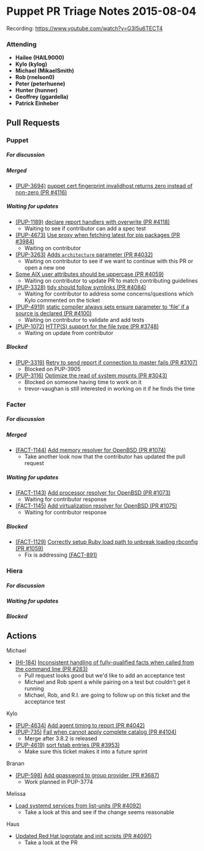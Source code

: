 # Puppet PR Triage Notes 2015-08-04

Recording: https://www.youtube.com/watch?v=G3l5u6TECT4

### Attending
* **Hailee (HAIL9000)**
* **Kylo (kylog)**
* **Michael (MikaelSmith)**
* **Rob (rnelson0)**
* **Peter (peterhuene)**
* **Hunter (hunner)**
* **Geoffrey (ggardella)**
* **Patrick Einheber**

## Pull Requests

### Puppet

##### For discussion

##### Merged
* [(PUP-3694)](https://tickets.puppetlabs.com/browse/PUP-3694) [puppet cert fingerprint invalidhost returns zero instead of non-zero (PR #4116)](https://github.com/puppetlabs/puppet/pull/4116)

##### Waiting for updates

* [(PUP-1189)](https://tickets.puppetlabs.com/browse/PUP-1189) [declare report handlers with overwrite (PR #4118)](https://github.com/puppetlabs/puppet/pull/4118)
  - Waiting to see if contributor can add a spec test
* [(PUP-4673)](https://tickets.puppetlabs.com/browse/PUP-4673) [Use proxy when fetching latest for pip packages (PR #3984)](https://github.com/puppetlabs/puppet/pull/3984)
  - Waiting on contributor
* [(PUP-3263)](https://tickets.puppetlabs.com/browse/PUP-3263) [Adds `architecture` parameter (PR #4032)](https://github.com/puppetlabs/puppet/pull/4032)
  - Waiting on contributor to see if we want to continue with this PR or open a new one
* [Some AIX user attributes should be uppercase (PR #4059)](https://github.com/puppetlabs/puppet/pull/4059)
  - Waiting on contributor to update PR to match contributing guidelines
* [(PUP-3328)](https://tickets.puppetlabs.com/browse/PUP-3328) [tidy should follow symlinks (PR #4084)](https://github.com/puppetlabs/puppet/pull/4084)
  - Waiting for contributor to address some concerns/questions which Kylo commented on the ticket
* [(PUP-4919)](https://tickets.puppetlabs.com/browse/PUP-4919) [static compiler always sets ensure parameter to 'file' if a source is declared (PR #4100)](https://github.com/puppetlabs/puppet/pull/4100)
  - Waiting on contributor to validate and add tests
* [(PUP-1072)](https://tickets.puppetlabs.com/browse/PUP-1072) [HTTP(S) support for the file type (PR #3748)](https://github.com/puppetlabs/puppet/pull/3748)
  - Waiting on update from contributor

##### Blocked

* [(PUP-3319)](https://tickets.puppetlabs.com/browse/PUP-3319) [Retry to send report if connection to master fails (PR #3107)](https://github.com/puppetlabs/puppet/pull/3107)
  - Blocked on PUP-3905
* [(PUP-3116)](https://tickets.puppetlabs.com/browse/PUP-3116) [Optimize the read of system mounts (PR #3043)](https://github.com/puppetlabs/puppet/pull/3043)
  - Blocked on someone having time to work on it
  - trevor-vaughan is still interested in working on it if he finds the time

### Facter

##### For discussion

##### Merged

* [(FACT-1144)](https://tickets.puppetlabs.com/browse/FACT-1144) [Add memory resolver for OpenBSD (PR #1074)](https://github.com/puppetlabs/facter/pull/1074)
  - Take another look now that the contributor has updated the pull request

##### Waiting for updates

* [(FACT-1143)](https://tickets.puppetlabs.com/browse/FACT-1143) [Add processor resolver for OpenBSD (PR #1073)](https://github.com/puppetlabs/facter/pull/1073)
  - Waiting for contributor response
* [(FACT-1145)](https://tickets.puppetlabs.com/browse/FACT-1145) [Add virtualization resolver for OpenBSD (PR #1075)](https://github.com/puppetlabs/facter/pull/1075)
  - Waiting for contributor response

##### Blocked

* [(FACT-1129)](https://tickets.puppetlabs.com/browse/FACT-1129) [Correctly setup Ruby load path to unbreak loading rbconfig (PR #1059)](https://github.com/puppetlabs/facter/pull/1059)
  - Fix is addressing [(FACT-891)](https://tickets.puppetlabs.com/browse/FACT-891)

### Hiera

##### For discussion

##### Waiting for updates

##### Blocked

## Actions

Michael
* [(HI-184)](https://tickets.puppetlabs.com/browse/HI-184) [Inconsistent handling of fully-qualified facts when called from the command line (PR #283)](https://github.com/puppetlabs/hiera/pull/283)
  - Pull request looks good but we'd like to add an acceptance test
  - Michael and Rob spent a while pairing on a test but couldn't get it running
  - Michael, Rob, and R.I. are going to follow up on this ticket and the acceptance test

Kylo

* [(PUP-4634)](https://tickets.puppetlabs.com/browse/PUP-4634) [Add agent timing to report (PR #4042)](https://github.com/puppetlabs/puppet/pull/4042)
* [(PUP-735)](https://tickets.puppetlabs.com/browse/PUP-735) [Fail when cannot apply complete catalog (PR #4104)](https://github.com/puppetlabs/puppet/pull/4104)
  - Merge after 3.8.2 is released
* [(PUP-4619)](https://tickets.puppetlabs.com/browse/PUP-4619) [sort fstab entries (PR #3953)](https://github.com/puppetlabs/puppet/pull/3953)
  - Make sure this ticket makes it into a future sprint

Branan

* [(PUP-598)](https://tickets.puppetlabs.com/browse/PUP-598) [Add gpassword to group provider (PR #3687)](https://github.com/puppetlabs/puppet/pull/3687)
  - Work planned in PUP-3774

Melissa

* [Load systemd services from list-units (PR #4092)](https://github.com/puppetlabs/puppet/pull/4092)
  - Take a look at this and see if the change seems reasonable

Haus
* [Updated Red Hat logrotate and init scripts (PR #4097)](https://github.com/puppetlabs/puppet/pull/4097)
  - Take a look at the PR

